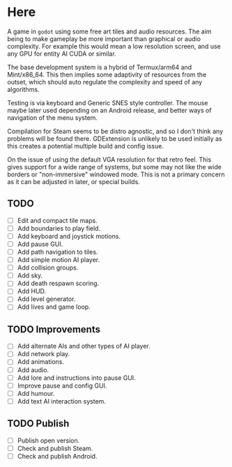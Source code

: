 # Here

A game in `godot` using some free art tiles and audio resources. The aim being
to make gameplay be more important than graphical or audio complexity. For
example this would mean a low resolution screen, and use any GPU for entity
AI CUDA or similar.

The base development system is a hybrid of Termux/arm64 and Mint/x86_64. This
then implies some adaptivity of resources from the outset, which should auto
regulate the complexity and speed of any algorithms.

Testing is via keyboard and Generic SNES style controller. The mouse maybe
later used depending on an Android release, and better ways of navigation of
the menu system.

Compilation for Steam seems to be distro agnostic, and so I don't think any
problems will be found there. GDExtension is unlikely to be used initially
as this creates a potential multiple build and config issue.

On the issue of using the default VGA resolution for that retro feel. This
gives support for a wide range of systems, but some may not like the wide
borders or "non-immersive" windowed mode. This is not a primary concern
as it can be adjusted in later, or special builds.

## TODO

- [ ] Edit and compact tile maps.
- [ ] Add boundaries to play field.
- [ ] Add keyboard and joystick motions.
- [ ] Add pause GUI.
- [ ] Add path navigation to tiles.
- [ ] Add simple motion AI player.
- [ ] Add collision groups.
- [ ] Add sky.
- [ ] Add death respawn scoring.
- [ ] Add HUD.
- [ ] Add level generator.
- [ ] Add lives and game loop.

## TODO Improvements

- [ ] Add alternate AIs and other types of AI player.
- [ ] Add network play.
- [ ] Add animations.
- [ ] Add audio.
- [ ] Add lore and instructions into pause GUI.
- [ ] Improve pause and config GUI.
- [ ] Add humour.
- [ ] Add text AI interaction system.

## TODO Publish

- [ ] Publish open version.
- [ ] Check and publish Steam.
- [ ] Check and publish Android.
